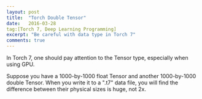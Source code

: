 ```yaml
---
layout: post
title:  "Torch Double Tensor"
date:   2016-03-28
tag:[Torch 7, Deep Learning Programming]
excerpt: "Be careful with data type in Torch 7"
comments: true
---
```


In Torch 7, one should pay attention to the Tensor type, especially when using GPU.

Suppose you have a 1000-by-1000 float Tensor and another 1000-by-1000 double Tensor. When you write it to a ".t7" data file, you will find the difference between their physical sizes is huge, not 2x.    
